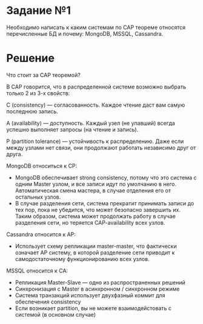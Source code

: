 # Задание №1 #
Необходимо написать к каким системам по CAP теореме относятся перечисленные БД и почему: MongoDB, MSSQL, Cassandra.

# Решение #
Что стоит за CAP теоремой?

В CAP говорится, что в распределенной системе возможно выбрать только 2 из 3-х свойств:

C (consistency) — согласованность. Каждое чтение даст вам самую последнюю запись.

A (availability) — доступность. Каждый узел (не упавший) всегда успешно выполняет запросы (на чтение и запись).

P (partition tolerance) — устойчивость к распределению. Даже если между узлами нет связи, они продолжают работать независимо друг от друга.

MongoDB относиться к CP:
* MongoDB обеспечивает strong consistency, потому что это система с одним Master узлом, и все записи идут по умолчанию в него. Автоматическая смена мастера, в случае отделения его от остальных узлов.
* В случае разделения сети, система прекратит принимать записи до тех пор, пока не убедится, что может безопасно завершить их.
Таким образом, система может продолжать работу в случае разделения сети, но теряется CAP-availability всех узлов.

Cassandra относится к AP: 
* Использует схему репликации master-master, что фактически означает AP систему, в которой разделение сети приводит к самодостаточному функционированию всех узлов.

MSSQL относится к CA:
* Репликация Master-Slave — одно из распространенных решений
* Синхронизация с Master в асинхронном / синхронном режиме
* Система транзакций использует двухфазный коммит для обеспечения consistency
* Если возникает partition, вы не можете взаимодейстовать с системой (в основном случае)